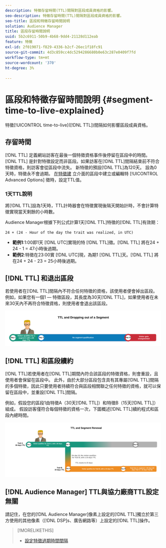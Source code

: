 ```yaml
---
description: 特徵存留時間(TTL)間隔對區段成員資格的影響。
seo-description: 特徵存留時間(TTL)間隔對區段成員資格的影響。
seo-title: 區段和特徵存留時間說明
solution: Audience Manager
title: 區段存留時間說明
uuid: 5b2c6911-50b9-4b68-9dd4-21128d112eab
feature: 特徵
exl-id: 2f019071-f829-4336-b2cf-26ec1f18fc91
source-git-commit: 4d3c859cc4dc5294286680b0e63c287e0409f7fd
workflow-type: tm+mt
source-wordcount: '370'
ht-degree: 3%

---
```


# 區段和特徵存留時間說明 {#segment-time-to-live-explained}

特徵[!UICONTROL time-to-live]([!DNL TTL])間隔如何影響區段成員資格。

<!-- segment-ttl-explained.xml -->

## 存留時間

[!DNL TTL] 定義網站訪客在最後一個特徵資格事件後停留在區段中的時間。[!DNL TTL] 是針對特徵設定而非區段。如果訪客在[!DNL TTL]間隔結束前不符合特徵資格，則訪客會從區段中流失。 新特徵的預設[!DNL TTL]為120天。 設為0天時，特徵永不會過期。 [在特徵建](../../features/traits/create-onboarded-rule-based-traits.md#set-expiration-interval) 立介面的區段中建立或編輯特 [!UICONTROL Advanced Options] 徵時，設定TTL值。

### 1天TTL說明

將[!DNL TTL]設為1天時，TTL計時器會在特徵實現後隔天開始計時，不會計算特徵實現當天剩餘的小時數。

Audience Manager根據下列公式計算1天[!DNL TTL]特徵的[!DNL TTL]有效期：

`24 + (24 - Hour of the day the trait was realized, in UTC)`

* **範例1**:1:00即1天 [!DNL UTC]實現的特 [!DNL TTL]徵。[!DNL TTL] 將在24 + 24 - 1 = 47小時後過期。
* **範例2**:特徵在23:00實 [!DNL UTC]現，為期1 [!DNL TTL]天。[!DNL TTL] 將在24 + 24 - 23 = 25小時後過期。

## [!DNL TTL] 和退出區段

若使用者在[!DNL TTL]間隔內不符合任何特徵的資格，該使用者便會掉出區段。 例如，如果您有一個1 — 特徵區段，其長度為30天[!DNL TTL]，如果使用者在未來30天內不再符合特徵資格，則使用者會退出該區段。

![](assets/ttl-explained.png)

## [!DNL TTL] 和區段續約

[!DNL TTL]若使用者在[!DNL TTL]期間內符合該區段的特徵資格，則會重設，且使用者會保留在區段中。 此外，由於大部分區段包含具有其專屬[!DNL TTL]間隔的多個特徵，因此只要使用者持續符合與區段相關聯之任何特徵的資格，就可以保留在區段中，並重設[!DNL TTL]間隔。

例如，假設您的區段1由特徵A（30天[!DNL TTL]）和特徵B（15天[!DNL TTL]）組成。 假設訪客僅符合每個特徵的資格一次，下圖概述[!DNL TTL]續約程式和區段內總時間。

![](assets/ttl-renewal.png)

## [!DNL Audience Manager] TTL與協力廠商TTL設定無關

請記住，在您的[!DNL Audience Manager]像素上設定的[!DNL TTL]獨立於第三方使用的其他像素（[!DNL DSP]s、廣告網路等）上設定的[!DNL TTL]操作。

>[!MORELIKETHIS]
>
>* [設定特徵過期時間間隔](../../features/traits/create-onboarded-rule-based-traits.md#set-expiration-interval)


